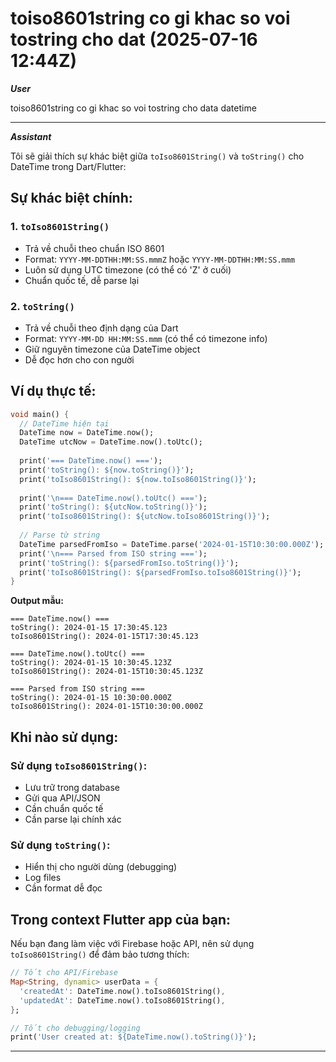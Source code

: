 <!-- Generated by SpecStory -->

# toiso8601string co gi khac so voi tostring cho dat (2025-07-16 12:44Z)

_**User**_

toiso8601string co gi khac so voi tostring cho data datetime

---

_**Assistant**_

Tôi sẽ giải thích sự khác biệt giữa `toIso8601String()` và `toString()` cho DateTime trong Dart/Flutter:

## Sự khác biệt chính:

### 1. **`toIso8601String()`**
- Trả về chuỗi theo chuẩn ISO 8601
- Format: `YYYY-MM-DDTHH:MM:SS.mmmZ` hoặc `YYYY-MM-DDTHH:MM:SS.mmm`
- Luôn sử dụng UTC timezone (có thể có 'Z' ở cuối)
- Chuẩn quốc tế, dễ parse lại

### 2. **`toString()`**
- Trả về chuỗi theo định dạng của Dart
- Format: `YYYY-MM-DD HH:MM:SS.mmm` (có thể có timezone info)
- Giữ nguyên timezone của DateTime object
- Dễ đọc hơn cho con người

## Ví dụ thực tế:

```dart
void main() {
  // DateTime hiện tại
  DateTime now = DateTime.now();
  DateTime utcNow = DateTime.now().toUtc();
  
  print('=== DateTime.now() ===');
  print('toString(): ${now.toString()}');
  print('toIso8601String(): ${now.toIso8601String()}');
  
  print('\n=== DateTime.now().toUtc() ===');
  print('toString(): ${utcNow.toString()}');
  print('toIso8601String(): ${utcNow.toIso8601String()}');
  
  // Parse từ string
  DateTime parsedFromIso = DateTime.parse('2024-01-15T10:30:00.000Z');
  print('\n=== Parsed from ISO string ===');
  print('toString(): ${parsedFromIso.toString()}');
  print('toIso8601String(): ${parsedFromIso.toIso8601String()}');
}
```

**Output mẫu:**
```
=== DateTime.now() ===
toString(): 2024-01-15 17:30:45.123
toIso8601String(): 2024-01-15T17:30:45.123

=== DateTime.now().toUtc() ===
toString(): 2024-01-15 10:30:45.123Z
toIso8601String(): 2024-01-15T10:30:45.123Z

=== Parsed from ISO string ===
toString(): 2024-01-15 10:30:00.000Z
toIso8601String(): 2024-01-15T10:30:00.000Z
```

## Khi nào sử dụng:

### **Sử dụng `toIso8601String()`:**
- Lưu trữ trong database
- Gửi qua API/JSON
- Cần chuẩn quốc tế
- Cần parse lại chính xác

### **Sử dụng `toString()`:**
- Hiển thị cho người dùng (debugging)
- Log files
- Cần format dễ đọc

## Trong context Flutter app của bạn:

Nếu bạn đang làm việc với Firebase hoặc API, nên sử dụng `toIso8601String()` để đảm bảo tương thích:

```dart
// Tốt cho API/Firebase
Map<String, dynamic> userData = {
  'createdAt': DateTime.now().toIso8601String(),
  'updatedAt': DateTime.now().toIso8601String(),
};

// Tốt cho debugging/logging
print('User created at: ${DateTime.now().toString()}');
```

---

